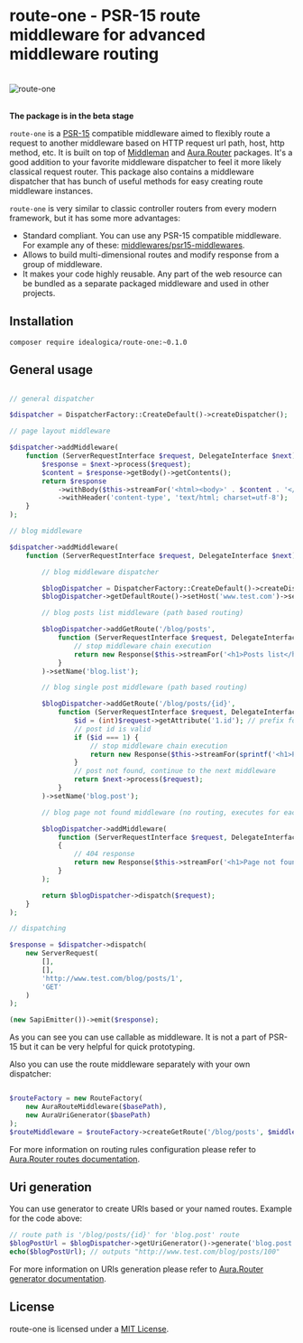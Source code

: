 # route-one - PSR-15 route middleware for advanced middleware routing

<br /><img alt="route-one" title="route-one" src="http://storage3.static.itmages.com/i/17/0704/h_1499201379_3971410_182da2e922.png"><br /><br />

**The package is in the beta stage**

`route-one` is a [PSR-15](https://github.com/http-interop/http-middleware) compatible middleware aimed to 
flexibly route a request to another middleware based on HTTP request url path, host, http method, etc. 
It is built on top of [Middleman](https://github.com/mindplay-dk/middleman) and [Aura.Router](https://github.com/auraphp/Aura.Router) packages.
It's a good addition to your favorite middleware dispatcher to feel it more likely classical request router.
This package also contains a middleware dispatcher that has bunch of useful methods for easy creating route middleware instances.

`route-one` is very similar to classic controller routers from every modern framework, but it has some more advantages:
- Standard compliant. You can use any PSR-15 compatible middleware. For example any of these: [middlewares/psr15-middlewares](https://github.com/middlewares/psr15-middlewares).
- Allows to build multi-dimensional routes and modify response from a group of middleware.
- It makes your code highly reusable. Any part of the web resource can be bundled as a separate packaged middleware and used 
in other projects.

## Installation
 
```
composer require idealogica/route-one:~0.1.0
```
 
## General usage
 
```php

// general dispatcher

$dispatcher = DispatcherFactory::CreateDefault()->createDispatcher();

// page layout middleware

$dispatcher->addMiddleware(
    function (ServerRequestInterface $request, DelegateInterface $next) {
        $response = $next->process($request);
        $content = $response->getBody()->getContents();
        return $response
            ->withBody($this->streamFor('<html><body>' . $content . '</body></html>'))
            ->withHeader('content-type', 'text/html; charset=utf-8');
    }
);

// blog middleware

$dispatcher->addMiddleware(
    function (ServerRequestInterface $request, DelegateInterface $next) {

        // blog middleware dispatcher

        $blogDispatcher = DispatcherFactory::CreateDefault()->createDispatcher();
        $blogDispatcher->getDefaultRoute()->setHost('www.test.com')->setSecure(false);

        // blog posts list middleware (path based routing)

        $blogDispatcher->addGetRoute('/blog/posts',
            function (ServerRequestInterface $request, DelegateInterface $next) {
                // stop middleware chain execution
                return new Response($this->streamFor('<h1>Posts list</h1><p>Post1</p><p>Post2</p>'));
            }
        )->setName('blog.list');

        // blog single post middleware (path based routing)

        $blogDispatcher->addGetRoute('/blog/posts/{id}',
            function (ServerRequestInterface $request, DelegateInterface $next) {
                $id = (int)$request->getAttribute('1.id'); // prefix for route-one attributes
                // post id is valid
                if ($id === 1) {
                    // stop middleware chain execution
                    return new Response($this->streamFor(sprintf('<h1>Post #%s</h1><p>Example post</p>', $id)));
                }
                // post not found, continue to the next middleware
                return $next->process($request);
            }
        )->setName('blog.post');

        // blog page not found middleware (no routing, executes for each request)

        $blogDispatcher->addMiddleware(
            function (ServerRequestInterface $request, DelegateInterface $next)
            {
                // 404 response
                return new Response($this->streamFor('<h1>Page not found</h1>'), 404);
            }
        );

        return $blogDispatcher->dispatch($request);
    }
);

// dispatching

$response = $dispatcher->dispatch(
    new ServerRequest(
        [],
        [],
        'http://www.test.com/blog/posts/1',
        'GET'
    )
);

(new SapiEmitter())->emit($response);

``` 

As you can see you can use callable as middleware. It is not a part of PSR-15 but it can be very 
helpful for quick prototyping.

Also you can use the route middleware separately with your own dispatcher:

```php

$routeFactory = new RouteFactory(
    new AuraRouteMiddleware($basePath),
    new AuraUriGenerator($basePath)
);
$routeMiddleware = $routeFactory->createGetRoute('/blog/posts', $middlewareToRoute);

```

For more information on routing rules configuration please refer to 
[Aura.Router routes documentation](https://github.com/auraphp/Aura.Router/blob/3.x/docs/defining-routes.md).

## Uri generation

You can use generator to create URIs based or your named routes. Example for the code above:

```php
// route path is '/blog/posts/{id}' for 'blog.post' route
$blogPostUrl = $blogDispatcher->getUriGenerator()->generate('blog.post', ['id' => 100]);
echo($blogPostUrl); // outputs "http://www.test.com/blog/posts/100"
```

For more information on URIs generation please refer to 
[Aura.Router generator documentation](https://github.com/auraphp/Aura.Router/blob/3.x/docs/generating-paths.md).

## License

route-one is licensed under a [MIT License](https://opensource.org/licenses/MIT).
